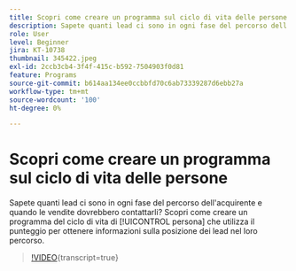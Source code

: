 ```yaml
---
title: Scopri come creare un programma sul ciclo di vita delle persone
description: Sapete quanti lead ci sono in ogni fase del percorso dell'acquirente e quando le vendite dovrebbero contattarli? Scopri come creare un programma del ciclo di vita di [!UICONTROL persona] che utilizza il punteggio per ottenere informazioni sulla posizione dei lead nel loro percorso.
role: User
level: Beginner
jira: KT-10738
thumbnail: 345422.jpeg
exl-id: 2ccb3cb4-3f4f-415c-b592-7504903f0d81
feature: Programs
source-git-commit: b614aa134ee0ccbbfd70c6ab73339287d6ebb27a
workflow-type: tm+mt
source-wordcount: '100'
ht-degree: 0%

---
```


# Scopri come creare un programma sul ciclo di vita delle persone

Sapete quanti lead ci sono in ogni fase del percorso dell&#39;acquirente e quando le vendite dovrebbero contattarli? Scopri come creare un programma del ciclo di vita di [!UICONTROL persona] che utilizza il punteggio per ottenere informazioni sulla posizione dei lead nel loro percorso.

>[!VIDEO](https://video.tv.adobe.com/v/3412255/?quality=12&learn=on&captions=ita){transcript=true}
